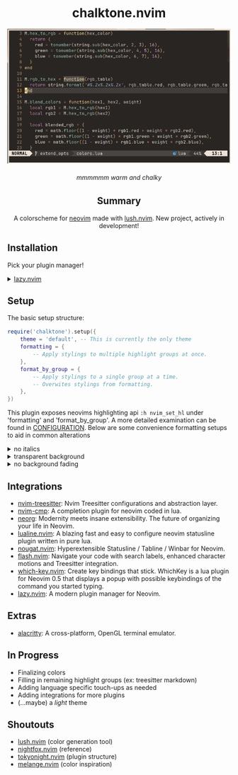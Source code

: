 <div align='center'>

# chalktone.nvim

![chalktone_demo](/assets/chalktone_1.png)

###### mmmmmm warm and chalky

## Summary

A colorscheme for [neovim](https://neovim.io/) made with [lush.nvim](https://github.com/rktjmp/lush.nvim). New project, actively in development!

</div>

## Installation

Pick your plugin manager!


<details>
<summary><a href='https://github.com/folke/lazy.nvim'>lazy.nvim</a></summary>

```lua
'daneofmanythings/chalktone.nvim',
priority = 1000,
lazy = false,
config = function()
    require('chalktone').setup()
    vim.g.colorscheme('chalktone')
end
```
</details>


## Setup

The basic setup structure:
```lua
require('chalktone').setup({
    theme = 'default', -- This is currently the only theme
    formatting = {
        -- Apply stylings to multiple highlight groups at once.
    },
    format_by_group = {
        -- Apply stylings to a single group at a time. 
        -- Overwites stylings from formatting. 
    },
})
```

This plugin exposes neovims highlighting api `:h nvim_set_hl` under 'formatting' and 'format_by_group'.
A more detailed examination can be found in [CONFIGURATION](./CONFIGURATION.md). Below are some convenience formatting
setups to aid in common alterations

<details>
<summary>no italics</summary>

```lua
...
    formatting = {
        builtin_strings = {
            styling = { italic = false },
        },
    },
...

```
</details>

<details>
<summary>transparent background</summary>

```lua
...
    formatting = {
        builtin_transparent = {
            styling = { bg = 'None' },
        },
    },
...
```
</details>

<details>
<summary>no background fading</summary>

```lua
...
    formatting = {
        builtin_bg_fading = {
            styling = { link = 'Normal' },
        },
    },
...
```

</details>

## Integrations

- [nvim-treesitter](https://github.com/nvim-treesitter/nvim-treesitter): Nvim Treesitter configurations and abstraction layer.
- [nvim-cmp](https://github.com/hrsh7th/nvim-cmp): A completion plugin for neovim coded in lua.
- [neorg](https://github.com/nvim-neorg/neorg/tree/main): Modernity meets insane extensibility. The future of organizing your life in Neovim.
- [lualine.nvim](https://github.com/nvim-lualine/lualine.nvim): A blazing fast and easy to configure neovim statusline plugin written in pure lua.
- [nougat.nvim](https://github.com/MunifTanjim/nougat.nvim/tree/main): Hyperextensible Statusline / Tabline / Winbar for Neovim.
- [flash.nvim](https://github.com/folke/flash.nvim): Navigate your code with search labels, enhanced character motions and Treesitter integration.
- [which-key.nvim](https://github.com/folke/which-key.nvim): Create key bindings that stick. WhichKey is a lua plugin for Neovim 0.5 that displays a popup with possible keybindings of the command you started typing.
- [lazy.nvim](https://github.com/folke/lazy.nvim): A modern plugin manager for Neovim.

## Extras

- [alacritty](https://github.com/alacritty/alacritty): A cross-platform, OpenGL terminal emulator.


## In Progress

- Finalizing colors
- Filling in remaining highlight groups (ex: treesitter markdown)
- Adding language specific touch-ups as needed
- Adding integrations for more plugins
- (...maybe) a *light* theme

## Shoutouts

- [lush.nvim](https://github.com/rktjmp/lush.nvim) (color generation tool)
- [nightfox.nvim](https://github.com/EdenEast/nightfox.nvim) (reference)
- [tokyonight.nvim](https://github.com/folke/tokyonight.nvim) (plugin structure)
- [melange.nvim](https://github.com/savq/melange-nvim) (color inspiration)

